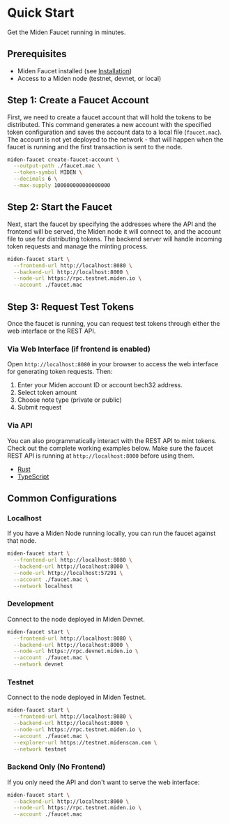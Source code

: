 # Quick Start

Get the Miden Faucet running in minutes.

## Prerequisites

- Miden Faucet installed (see [Installation](./installation.md))
- Access to a Miden node (testnet, devnet, or local)

## Step 1: Create a Faucet Account

First, we need to create a faucet account that will hold the tokens to be distributed. This command generates a new account with the specified token configuration and saves the account data to a local file (`faucet.mac`). The account is not yet deployed to the network - that will happen when the faucet is running and the first transaction is sent to the node.

```bash
miden-faucet create-faucet-account \
  --output-path ./faucet.mac \
  --token-symbol MIDEN \
  --decimals 6 \
  --max-supply 100000000000000000
```

## Step 2: Start the Faucet

Next, start the faucet by specifying the addresses where the API and the frontend will be served, the Miden node it will connect to, and the account file to use for distributing tokens. The backend server will handle incoming token requests and manage the minting process.

```bash
miden-faucet start \
  --frontend-url http://localhost:8080 \
  --backend-url http://localhost:8000 \
  --node-url https://rpc.testnet.miden.io \
  --account ./faucet.mac
```

## Step 3: Request Test Tokens

Once the faucet is running, you can request test tokens through either the web interface or the REST API.

### Via Web Interface (if frontend is enabled)

Open `http://localhost:8080` in your browser to access the web interface for generating token requests. Then:

1. Enter your Miden account ID or account bech32 address.
2. Select token amount
3. Choose note type (private or public)
4. Submit request

### Via API

You can also programmatically interact with the REST API to mint tokens. Check out the complete working examples below. Make sure the faucet REST API is running at `http://localhost:8000` before using them.
- [Rust](../examples/rust/request_tokens.rs)
- [TypeScript](../examples/typescript/request_tokens.ts)

## Common Configurations

### Localhost

If you have a Miden Node running locally, you can run the faucet against that node.

```bash
miden-faucet start \
  --frontend-url http://localhost:8080 \
  --backend-url http://localhost:8000 \
  --node-url http://localhost:57291 \
  --account ./faucet.mac \
  --network localhost
```

### Development

Connect to the node deployed in Miden Devnet.

```bash
miden-faucet start \
  --frontend-url http://localhost:8080 \
  --backend-url http://localhost:8000 \
  --node-url https://rpc.devnet.miden.io \
  --account ./faucet.mac \
  --network devnet
```

### Testnet

Connect to the node deployed in Miden Testnet.

```bash
miden-faucet start \
  --frontend-url http://localhost:8080 \
  --backend-url http://localhost:8000 \
  --node-url https://rpc.testnet.miden.io \
  --account ./faucet.mac \
  --explorer-url https://testnet.midenscan.com \
  --network testnet
``` 

### Backend Only (No Frontend)

If you only need the API and don't want to serve the web interface:

```bash
miden-faucet start \
  --backend-url http://localhost:8000 \
  --node-url https://rpc.testnet.miden.io \
  --account ./faucet.mac
```
